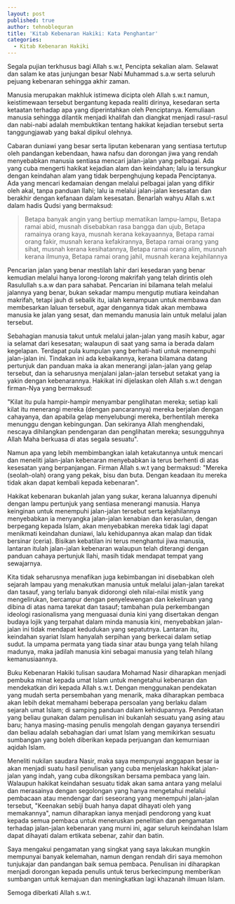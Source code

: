 ```yaml
---
layout: post
published: true
author: tehnoblequran
title: 'Kitab Kebenaran Hakiki: Kata Penghantar'
categories:
  - Kitab Kebenaran Hakiki
---
```

Segala pujian terkhusus bagi Allah s.w.t, Pencipta sekalian alam. Selawat dan salam ke atas junjungan besar Nabi Muhammad s.a.w serta seluruh pejuang kebenaran sehingga akhir zaman.

Manusia merupakan makhluk istimewa dicipta oleh Allah s.w.t namun, keistimewaan tersebut bergantung kepada realiti dirinya, kesedaran serta ketaatan terhadap apa yang diperintahkan oleh Penciptanya. Kemuliaan manusia sehingga dilantik menjadi khalifah dan diangkat menjadi rasul-rasul dan nabi-nabi adalah membuktikan tentang hakikat kejadian tersebut serta tanggungjawab yang bakal dipikul olehnya.

Cabaran duniawi yang besar serta liputan kebenaran yang sentiasa tertutup oleh pandangan kebendaan, hawa nafsu dan dorongan jiwa yang rendah menyebabkan manusia sentiasa mencari jalan-jalan yang pelbagai. Ada yang cuba mengerti hakikat kejadian alam dan keindahan; lalu ia tersungkur dengan keindahan alam yang tidak berpenghujung kepada Penciptanya. Ada yang mencari kedamaian dengan melalui pelbagai jalan yang difikir oleh akal, tanpa panduan Ilahi; lalu ia melalui jalan-jalan kesesatan dan berakhir dengan kefanaan dalam kesesatan. Benarlah wahyu Allah s.w.t dalam hadis Qudsi yang bermaksud:

> Betapa banyak angin yang bertiup mematikan lampu-lampu,
Betapa ramai abid, musnah disebabkan rasa bangga dan ujub,
Betapa ramainya orang kaya, musnah kerana kekayaannya,
Betapa ramai orang fakir, musnah kerana kefakirannya,
Betapa ramai orang yang sihat, musnah kerana kesihatannya,
Betapa ramai orang alim, musnah kerana ilmunya,
Betapa ramai orang jahil, musnah kerana kejahilannya

Pencarian jalan yang benar mestilah lahir dari kesedaran yang benar kemudian melalui hanya lorong-lorong makrifah yang telah dirintis oleh Rasulullah s.a.w dan para sahabat. Pencarian ini bilamana telah melalui jalannya yang benar, bukan sekadar mampu mengutip mutiara keindahan makrifah, tetapi jauh di sebalik itu, ialah kemampuan untuk membawa dan membesarkan laluan tersebut, agar dengannya tidak akan membawa manusia ke jalan yang sesat, dan memandu manusia lain untuk melalui jalan tersebut.

Sebahagian manusia takut untuk melalui jalan-jalan yang masih kabur, agar ia selamat dari kesesatan; walaupun di saat yang sama ia berada dalam kegelapan. Terdapat pula kumpulan yang berhati-hati untuk menempuhi jalan-jalan ini. Tindakan ini ada kebaikannya, kerana bilamana datang pertunjuk dan panduan maka ia akan menerangi jalan-jalan yang gelap tersebut, dan ia seharusnya menjalani jalan-jalan tersebut setakat yang ia yakin dengan kebenarannya. Hakikat ini dijelaskan oleh Allah s.w.t dengan firman-Nya yang bermaksud:

"Kilat itu pula hampir-hampir menyambar penglihatan mereka; setiap kali kilat itu menerangi mereka (dengan pancarannya) mereka berjalan dengan cahayanya, dan apabila gelap menyelubungi mereka, berhentilah mereka menunggu dengan kebingungan. Dan sekiranya Allah menghendaki, nescaya dihilangkan pendengaran dan penglihatan mereka; sesungguhnya Allah Maha berkuasa di atas segala sesuatu".

Namun apa yang lebih membimbangkan ialah ketakutannya untuk mencari dan meneliti jalan-jalan kebenaran menyebabkan ia terus berhenti di atas kesesatan yang berpanjangan. Firman Allah s.w.t yang bermaksud:
"Mereka (seolah-olah) orang yang pekak, bisu dan buta. Dengan keadaan itu mereka tidak akan dapat kembali kepada kebenaran".

Hakikat kebenaran bukanlah jalan yang sukar, kerana laluannya dipenuhi dengan lampu pertunjuk yang sentiasa menerangi manusia. Hanya keinginan untuk menempuhi jalan-jalan tersebut serta kejahilannya menyebabkan ia menyangka jalan-jalan kenabian dan kerasulan, dengan berpegang kepada Islam, akan menyebabkan mereka tidak lagi dapat menikmati keindahan duniawi, lalu kehidupannya akan malap dan tidak bersinar (ceria). Bisikan kebatilan ini terus menghantui jiwa manusia, lantaran itulah jalan-jalan kebenaran walaupun telah diterangi dengan panduan cahaya pertunjuk Ilahi, masih tidak mendapat tempat yang sewajarnya.

Kita tidak seharusnya menafikan juga kebimbangan ini disebabkan oleh sejarah lampau yang menakutkan manusia untuk melalui jalan-jalan tarekat dan tasauf, yang terlalu banyak didorongi oleh nilai-nilai mistik yang mengelirukan, bercampur dengan penyelewengan dan kekeliruan yang dibina di atas nama tarekat dan tasauf; tambahan pula perkembangan ideologi rasionalisma yang menguasai dunia kini yang disertakan dengan budaya lojik yang terpahat dalam minda manusia kini, menyebabkan jalan-jalan ini tidak mendapat kedudukan yang sepatutnya. Lantaran itu, keindahan syariat Islam hanyalah serpihan yang berkecai dalam setiap sudut. Ia umpama permata yang tiada sinar atau bunga yang telah hilang madunya, maka jadilah manusia kini sebagai manusia yang telah hilang kemanusiaannya.

Buku Kebenaran Hakiki tulisan saudara Mohamad Nasir diharapkan menjadi pembuka minat kepada umat Islam untuk mengetahui kebenaran dan mendekatkan diri kepada Allah s.w.t. Dengan menggunakan pendekatan yang mudah serta persembahan yang menarik, maka diharapkan pembaca akan lebih dekat memahami beberapa persoalan yang berlaku dalam sejarah umat Islam; di samping panduan dalam kehidupannya. Pendekatan yang beliau gunakan dalam penulisan ini bukanlah sesuatu yang asing atau baru; hanya masing-masing penulis mengolah dengan gayanya tersendiri dan beliau adalah sebahagian dari umat Islam yang memikirkan sesuatu sumbangan yang boleh diberikan kepada perjuangan dan kemurniaan aqidah Islam.

Meneliti nukilan saudara Nasir, maka saya mempunyai anggapan besar ia akan menjadi suatu hasil penulisan yang cuba menjelaskan hakikat jalan-jalan yang indah, yang cuba dikongsikan bersama pembaca yang lain. Walaupun hakikat keindahan sesuatu tidak akan sama antara yang melalui dan merasainya dengan segolongan yang hanya mengetahui melalui pembacaan atau mendengar dari seseorang yang menempuhi jalan-jalan tersebut, "Keenakan sebiji buah hanya dapat dihayati oleh yang memakannya", namun diharapkan ianya menjadi pendorong yang kuat kepada semua pembaca untuk meneruskan penelitian dan pengamatan terhadap jalan-jalan kebenaran yang murni ini, agar seluruh keindahan Islam dapat dihayati dalam ertikata sebenar, zahir dan batin.

Saya mengakui pengamatan yang singkat yang saya lakukan mungkin mempunyai banyak kelemahan, namun dengan rendah diri saya memohon tunjukajar dan pandangan baik semua pembaca. Penulisan ini diharapkan menjadi dorongan kepada penulis untuk terus berkecimpung memberikan sumbangan untuk kemajuan dan meningkatkan lagi khazanah ilmuan Islam.

Semoga diberkati Allah s.w.t.